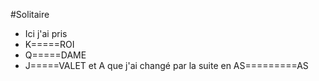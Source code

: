 #Solitaire

- Ici j'ai pris
- K=====ROI
- Q=====DAME
- J=====VALET
et
A que j'ai changé par la suite en AS=========AS


